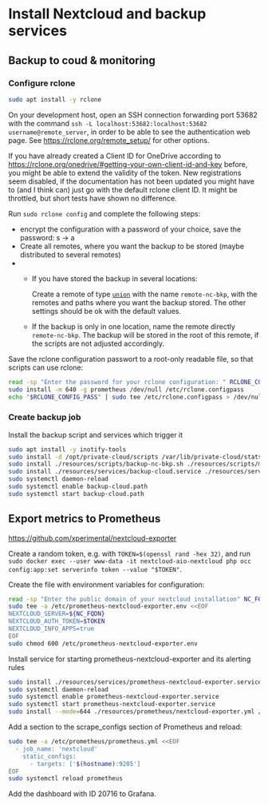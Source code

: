 # Install Nextcloud and backup services

## Backup to coud & monitoring

### Configure rclone

```bash
sudo apt install -y rclone
```

On your development host, open an SSH connection forwarding port 53682 with the command `ssh -L localhost:53682:localhost:53682 username@remote_server`, in order to be able to see the authentication web page. See https://rclone.org/remote_setup/ for other options.

If you have already created a Client ID for OneDrive according to https://rclone.org/onedrive/#getting-your-own-client-id-and-key before, you might be able to extend the validity of the token. New registrations seem disabled, if the documentation has not been updated you might have to (and I think can) just go with the default rclone client ID. It might be throttled, but short tests have shown no difference.

Run `sudo rclone config` and complete the following steps:

- encrypt the configuration with a password of your choice, save the password: s -> a
- Create all remotes, where you want the backup to be stored (maybe distributed to several remotes)
- - If you have stored the backup in several locations: 
    
    Create a remote of type [`union`](https://rclone.org/union/) with the name `remote-nc-bkp`, with the remotes and paths where you want the backup stored. The other settings should be ok with the default values. 
  - If the backup is only in one location, name the remote directly `remote-nc-bkp`. The backup will be stored in the root of this remote, if the scripts are not adjusted accordingly.

Save the rclone configuration passwort to a root-only readable file, so that scripts can use rclone:

```bash
read -sp "Enter the password for your rclone configuration: " RCLONE_CONFIG_PASS
sudo install -m 640 -g prometheus /dev/null /etc/rclone.configpass
echo "$RCLONE_CONFIG_PASS" | sudo tee /etc/rclone.configpass > /dev/null
```

### Create backup job

Install the backup script and services which trigger it

```bash
sudo apt install -y inotify-tools 
sudo install -d /opt/private-cloud/scripts /var/lib/private-cloud/stats
sudo install ./resources/scripts/backup-nc-bkp.sh ./resources/scripts/mount-cloud-nc-bkp.sh ./resources/scripts/mount-disc-nc-bkp.sh /opt/private-cloud/scripts
sudo install ./resources/services/backup-cloud.service ./resources/services/backup-cloud.path /etc/systemd/system
sudo systemctl daemon-reload
sudo systemctl enable backup-cloud.path
sudo systemctl start backup-cloud.path
```

## Export metrics to Prometheus

https://github.com/xperimental/nextcloud-exporter

Create a random token, e.g. with `TOKEN=$(openssl rand -hex 32)`, and run `sudo docker exec --user www-data -it nextcloud-aio-nextcloud php occ config:app:set serverinfo token --value "$TOKEN"`.

Create the file with environment variables for configuration:

```bash
read -sp "Enter the public domain of your nextcloud installation" NC_FQDN
sudo tee -a /etc/prometheus-nextcloud-exporter.env <<EOF
NEXTCLOUD_SERVER=${NC_FQDN}
NEXTCLOUD_AUTH_TOKEN=$TOKEN
NEXTCLOUD_INFO_APPS=true
EOF
sudo chmod 600 /etc/prometheus-nextcloud-exporter.env
```

Install service for starting prometheus-nextcloud-exporter and its alerting rules

```bash
sudo install ./resources/services/prometheus-nextcloud-exporter.service /etc/systemd/system
sudo systemctl daemon-reload
sudo systemctl enable prometheus-nextcloud-exporter.service
sudo systemctl start prometheus-nextcloud-exporter.service
sudo install --mode=644 ./resources/prometheus/nextcloud-exporter.yml /etc/prometheus/alerts.d
```

Add a section to the scrape_configs section of Prometheus and reload:

```bash
sudo tee -a /etc/prometheus/prometheus.yml <<EOF
  - job_name: 'nextcloud'
    static_configs:
      - targets: ['$(hostname):9205']
EOF
sudo systemctl reload prometheus
```

Add the dashboard with ID 20716 to Grafana.